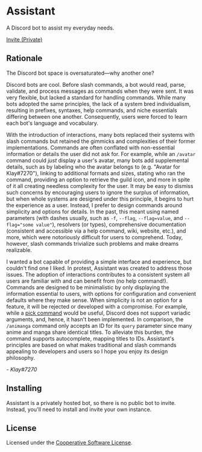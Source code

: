 # Assistant

A Discord bot to assist my everyday needs.

[Invite (Private)](https://discord.com/api/oauth2/authorize?client_id=856158596344709130&permissions=9216&scope=bot%20applications.commands)

## Rationale

The Discord bot space is oversaturated—why another one?

Discord bots are cool. Before slash commands, a bot would read, parse, validate, and process messages as commands when they were sent. It was very flexible, but lacked a standard for handling commands. While many bots adopted the same principles, the lack of a system bred individualism, resulting in prefixes, syntaxes, help commands, and niche essentials differing between one another. Consequently, users were forced to learn each bot's language and vocabulary.

With the introduction of interactions, many bots replaced their systems with slash commands but retained the gimmicks and complexities of their former implementations. Commands are often conflated with non-essential information or details the user did not ask for. For example, while an `/avatar` command could *just* display a user's avatar, many bots add supplemental details, such as by labeling who the avatar belongs to (e.g. "Avatar for Klay#7270"), linking to additional formats and sizes, stating who ran the command, providing an option to retrieve the guild icon, and more in spite of it all creating needless complexity for the user. It may be easy to dismiss such concerns by encouraging users to ignore the surplus of information, but when whole systems are designed under this principle, it begins to hurt the experience as a user. Instead, I prefer to design commands around simplicity and options for details. In the past, this meant using named parameters (with dashes usually, such as `-f`, `--flag`, `--flag=value`, and `--flag="some value"`), resolvers (or types), comprehensive documentation (consistent and accessible via a help command, wiki, website, etc.), and more, which were notoriously difficult for users to comprehend. Today, however, slash commands trivialize such problems and make dreams realizable.

I wanted a bot capable of providing a simple interface and experience, but couldn't find one I liked. In protest, Assistant was created to address those issues. The adoption of interactions contributes to a consistent system all users are familiar with and can benefit from (no help command!). Commands are designed to be minimalistic by only displaying the information essential to users, with options for configuration and convenient defaults where they make sense. When simplicity is not an option for a feature, it will be rejected or developed with a compromise. For example, while a [pick command](https://github.com/KyleErhabor/assistant/issues/17) would be useful, Discord does not support variadic arguments, and, hence, it hasn't been implemented. In comparison, the `/animanga` command only accepts an ID for its `query` parameter since many anime and manga share identical titles. To alleviate this burden, the command supports autocomplete, mapping titles to IDs. Assistant's principles are based on what makes traditional and slash commands appealing to developers and users so I hope you enjoy its design philosophy.

*- Klay#7270*

## Installing

Assistant is a privately hosted bot, so there is no public bot to invite. Instead, you'll need to install and invite your own instance.

## License

Licensed under the [Cooperative Software License](./LICENSE).
